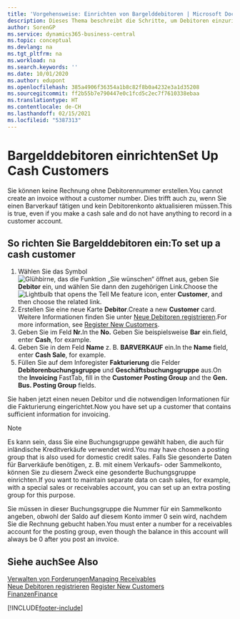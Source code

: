 ```yaml
---
title: 'Vorgehensweise: Einrichten von Bargelddebitoren | Microsoft Docs'
description: Dieses Thema beschreibt die Schritte, um Debitoren einzurichten, der in bar bezahlt.
author: SorenGP
ms.service: dynamics365-business-central
ms.topic: conceptual
ms.devlang: na
ms.tgt_pltfrm: na
ms.workload: na
ms.search.keywords: ''
ms.date: 10/01/2020
ms.author: edupont
ms.openlocfilehash: 385a4906f36354a1b8c82f8b0a4232e3a1d35208
ms.sourcegitcommit: ff2b55b7e790447e0c1fcd5c2ec7f7610338ebaa
ms.translationtype: HT
ms.contentlocale: de-CH
ms.lasthandoff: 02/15/2021
ms.locfileid: "5387313"
---
```

# <a name="set-up-cash-customers"></a><span data-ttu-id="a3638-103">Bargelddebitoren einrichten</span><span class="sxs-lookup"><span data-stu-id="a3638-103">Set Up Cash Customers</span></span>
<span data-ttu-id="a3638-104">Sie können keine Rechnung ohne Debitorennummer erstellen.</span><span class="sxs-lookup"><span data-stu-id="a3638-104">You cannot create an invoice without a customer number.</span></span> <span data-ttu-id="a3638-105">Dies trifft auch zu, wenn Sie einen Barverkauf tätigen und kein Debitorenkonto aktualisieren müssen.</span><span class="sxs-lookup"><span data-stu-id="a3638-105">This is true, even if you make a cash sale and do not have anything to record in a customer account.</span></span>  

## <a name="to-set-up-a-cash-customer"></a><span data-ttu-id="a3638-106">So richten Sie Bargelddebitoren ein:</span><span class="sxs-lookup"><span data-stu-id="a3638-106">To set up a cash customer</span></span>  
1.  <span data-ttu-id="a3638-107">Wählen Sie das Symbol ![Glühbirne, das die Funktion „Sie wünschen“ öffnet](media/ui-search/search_small.png "Tell Me-Funktion") aus, geben Sie **Debitor** ein, und wählen Sie dann den zugehörigen Link.</span><span class="sxs-lookup"><span data-stu-id="a3638-107">Choose the ![Lightbulb that opens the Tell Me feature](media/ui-search/search_small.png "Tell me what you want to do") icon, enter **Customer**, and then choose the related link.</span></span>  
2.  <span data-ttu-id="a3638-108">Erstellen Sie eine neue Karte **Debitor**.</span><span class="sxs-lookup"><span data-stu-id="a3638-108">Create a new **Customer** card.</span></span> <span data-ttu-id="a3638-109">Weitere Informationen finden Sie unter [Neue Debitoren registrieren](sales-how-register-new-customers.md).</span><span class="sxs-lookup"><span data-stu-id="a3638-109">For more information, see [Register New Customers](sales-how-register-new-customers.md).</span></span>
3.  <span data-ttu-id="a3638-110">Geben Sie im Feld **Nr.**</span><span class="sxs-lookup"><span data-stu-id="a3638-110">In the **No.**</span></span> <span data-ttu-id="a3638-111">Geben Sie beispielsweise **Bar** ein.</span><span class="sxs-lookup"><span data-stu-id="a3638-111">field, enter **Cash**, for example.</span></span>  
4.  <span data-ttu-id="a3638-112">Geben Sie in dem Feld **Name** z. B. **BARVERKAUF** ein.</span><span class="sxs-lookup"><span data-stu-id="a3638-112">In the **Name** field, enter **Cash Sale**, for example.</span></span>  
5.  <span data-ttu-id="a3638-113">Füllen Sie auf dem Inforegister **Fakturierung** die Felder **Debitorenbuchungsgruppe** und **Geschäftsbuchungsgruppe** aus.</span><span class="sxs-lookup"><span data-stu-id="a3638-113">On the **Invoicing** FastTab, fill in the **Customer Posting Group** and the **Gen. Bus. Posting Group** fields.</span></span>  

 <span data-ttu-id="a3638-114">Sie haben jetzt einen neuen Debitor und die notwendigen Informationen für die Fakturierung eingerichtet.</span><span class="sxs-lookup"><span data-stu-id="a3638-114">Now you have set up a customer that contains sufficient information for invoicing.</span></span>  

> [!NOTE]  
>  <span data-ttu-id="a3638-115">Es kann sein, dass Sie eine Buchungsgruppe gewählt haben, die auch für inländische Kreditverkäufe verwendet wird.</span><span class="sxs-lookup"><span data-stu-id="a3638-115">You may have chosen a posting group that is also used for domestic credit sales.</span></span> <span data-ttu-id="a3638-116">Falls Sie gesonderte Daten für Barverkäufe benötigen, z. B. mit einem Verkaufs- oder Sammelkonto, können Sie zu diesem Zweck eine gesonderte Buchungsgruppe einrichten.</span><span class="sxs-lookup"><span data-stu-id="a3638-116">If you want to maintain separate data on cash sales, for example, with a special sales or receivables account, you can set up an extra posting group for this purpose.</span></span>  
>   
>  <span data-ttu-id="a3638-117">Sie müssen in dieser Buchungsgruppe die Nummer für ein Sammelkonto angeben, obwohl der Saldo auf diesem Konto immer 0 sein wird, nachdem Sie die Rechnung gebucht haben.</span><span class="sxs-lookup"><span data-stu-id="a3638-117">You must enter a number for a receivables account for the posting group, even though the balance in this account will always be 0 after you post an invoice.</span></span>  

## <a name="see-also"></a><span data-ttu-id="a3638-118">Siehe auch</span><span class="sxs-lookup"><span data-stu-id="a3638-118">See Also</span></span>
[<span data-ttu-id="a3638-119">Verwalten von Forderungen</span><span class="sxs-lookup"><span data-stu-id="a3638-119">Managing Receivables</span></span>](receivables-manage-receivables.md)  
<span data-ttu-id="a3638-120">[Neue Debitoren registrieren](sales-how-register-new-customers.md)  </span><span class="sxs-lookup"><span data-stu-id="a3638-120">[Register New Customers](sales-how-register-new-customers.md)  </span></span>  
[<span data-ttu-id="a3638-121">Finanzen</span><span class="sxs-lookup"><span data-stu-id="a3638-121">Finance</span></span>](finance.md)  



[!INCLUDE[footer-include](includes/footer-banner.md)]